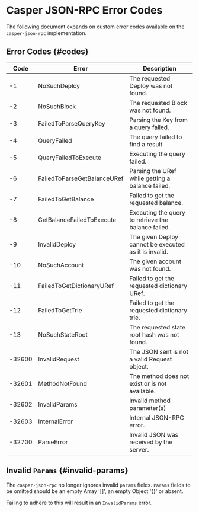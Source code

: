 # Casper JSON-RPC Error Codes

The following document expands on custom error codes available on the `casper-json-rpc` implementation.

## Error Codes {#codes}

|Code    |Error                        |Description                                            |
|--------|-----------------------------|-------------------------------------------------------|
|   -1   | NoSuchDeploy                | The requested Deploy was not found.                   |
|   -2   | NoSuchBlock                 | The requested Block was not found.                    |
|   -3   | FailedToParseQueryKey       | Parsing the Key from a query failed.                  |
|   -4   | QueryFailed                 | The query failed to find a result.                    |
|   -5   | QueryFailedToExecute        | Executing the query failed.                           |
|   -6   | FailedToParseGetBalanceURef | Parsing the URef while getting a balance failed.      |
|   -7   | FailedToGetBalance          | Failed to get the requested balance.                  |
|   -8   | GetBalanceFailedToExecute   | Executing the query to retrieve the balance failed.   |
|   -9   | InvalidDeploy               | The given Deploy cannot be executed as it is invalid. |
|  -10   | NoSuchAccount               | The given account was not found.                      |
|  -11   | FailedToGetDictionaryURef   | Failed to get the requested dictionary URef.          |
|  -12   | FailedToGetTrie             | Failed to get the requested dictionary trie.          |
|  -13   | NoSuchStateRoot             | The requested state root hash was not found.          |
| -32600 | InvalidRequest              | The JSON sent is not a valid Request object.          |
| -32601 | MethodNotFound              | The method does not exist or is not available.        |
| -32602 | InvalidParams               | Invalid method parameter(s)                           |
| -32603 | InternalError               | Internal JSON-RPC error.                              |
| -32700 | ParseError                  | Invalid JSON was received by the server.              |

## Invalid `Params` {#invalid-params}

The `casper-json-rpc` no longer ignores invalid `params` fields. `Params` fields to be omitted should be an empty Array '[]', an empty Object '{}' or absent.

Failing to adhere to this will result in an `InvalidParams` error.